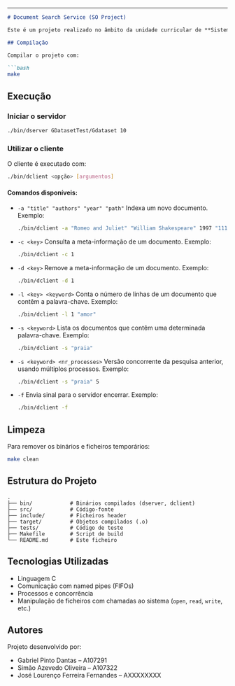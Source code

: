 
---

````markdown
# Document Search Service (SO Project)

Este é um projeto realizado no âmbito da unidade curricular de **Sistemas Operativos** da Universidade do Minho. O objetivo é implementar um **serviço cliente-servidor** para indexação e pesquisa de documentos de texto armazenados localmente, utilizando comunicação via **named pipes (FIFOs)**.

## Compilação

Compilar o projeto com:

```bash
make
````

## Execução

### Iniciar o servidor

```bash
./bin/dserver GDatasetTest/Gdataset 10 
```

### Utilizar o cliente

O cliente é executado com:

```bash
./bin/dclient <opção> [argumentos]
```

#### Comandos disponíveis:

* `-a "title" "authors" "year" "path"`
  Indexa um novo documento.
  Exemplo:

  ```bash
  ./bin/dclient -a "Romeo and Juliet" "William Shakespeare" 1997 "1112.txt"
  ```

* `-c <key>`
  Consulta a meta-informação de um documento.
  Exemplo:

  ```bash
  ./bin/dclient -c 1
  ```

* `-d <key>`
  Remove a meta-informação de um documento.
  Exemplo:

  ```bash
  ./bin/dclient -d 1
  ```

* `-l <key> <keyword>`
  Conta o número de linhas de um documento que contêm a palavra-chave.
  Exemplo:

  ```bash
  ./bin/dclient -l 1 "amor"
  ```

* `-s <keyword>`
  Lista os documentos que contêm uma determinada palavra-chave.
  Exemplo:

  ```bash
  ./bin/dclient -s "praia"
  ```

* `-s <keyword> <nr_processes>`
  Versão concorrente da pesquisa anterior, usando múltiplos processos.
  Exemplo:

  ```bash
  ./bin/dclient -s "praia" 5
  ```

* `-f`
  Envia sinal para o servidor encerrar.
  Exemplo:

  ```bash
  ./bin/dclient -f
  ```

## Limpeza

Para remover os binários e ficheiros temporários:

```bash
make clean
```

## Estrutura do Projeto

```
.
├── bin/            # Binários compilados (dserver, dclient)
├── src/            # Código-fonte
├── include/        # Ficheiros header
├── target/         # Objetos compilados (.o)
├── tests/          # Código de teste
├── Makefile        # Script de build
└── README.md       # Este ficheiro
```

## Tecnologias Utilizadas

* Linguagem C
* Comunicação com named pipes (FIFOs)
* Processos e concorrência
* Manipulação de ficheiros com chamadas ao sistema (`open`, `read`, `write`, etc.)

## Autores

Projeto desenvolvido por:

* Gabriel Pinto Dantas             – A107291
* Simão Azevedo Oliveira           – A107322
* José Lourenço Ferreira Fernandes – AXXXXXXXX

